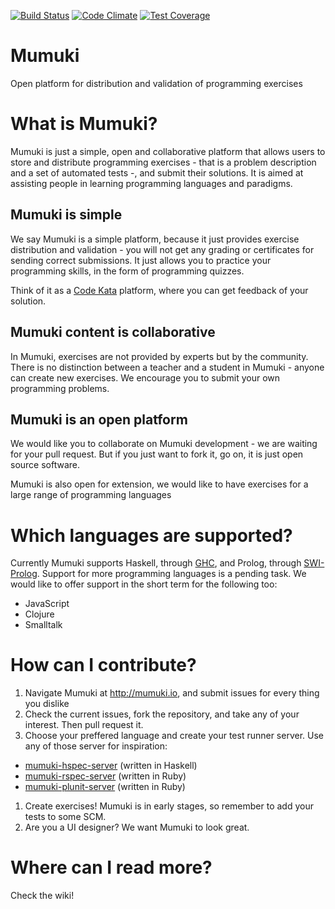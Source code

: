 [![Build Status](https://travis-ci.org/uqbar-project/mumuki-platform.svg?branch=master)](https://travis-ci.org/uqbar-project/mumuki-platform)
[![Code Climate](https://codeclimate.com/github/uqbar-project/mumuki-platform/badges/gpa.svg)](https://codeclimate.com/github/uqbar-project/mumuki-platform)
[![Test Coverage](https://codeclimate.com/github/uqbar-project/mumuki-platform/badges/coverage.svg)](https://codeclimate.com/github/uqbar-project/mumuki-platform)

Mumuki
======

Open platform for distribution and validation of programming exercises

# What is Mumuki?

Mumuki is just a simple, open and collaborative platform that allows users to store and distribute programming exercises - that is a problem description and a set of automated tests -, and submit their solutions. It is aimed at assisting people in learning programming languages and paradigms.

## Mumuki is simple

We say Mumuki is a simple platform, because it just provides exercise distribution and validation - you will not get any grading or certificates for sending correct submissions. It just allows you to practice your programming skills, in the form of programming quizzes.

Think of it as a [Code Kata](http://codekata.com/) platform, where you can get feedback of your solution. 

## Mumuki content is collaborative

In Mumuki, exercises are not provided by experts but by the community. There is no distinction between a teacher and a student in Mumuki - anyone can create new exercises. We encourage you to submit your own programming problems.

## Mumuki is an open platform 

We would like you to collaborate on Mumuki development - we are waiting for your pull request. But if you just want to fork it, go on, it is just open source software. 

Mumuki is also open for extension, we would like to have exercises for a large range of programming languages

# Which languages are supported?

Currently Mumuki supports Haskell, through [GHC](https://www.haskell.org/ghc/), and Prolog,
through [SWI-Prolog](http://www.swi-prolog.org/). Support for more programming languages is a pending task. We would like to offer support in the short term for the following too: 
 * JavaScript
 * Clojure
 * Smalltalk
 
# How can I contribute?

1. Navigate Mumuki at http://mumuki.io, and submit issues for every thing you dislike
1. Check the current issues, fork the repository, and take any of your interest. Then pull request it.
1. Choose your preffered language and create your test runner server. Use any of those server for inspiration:
  * [mumuki-hspec-server](https://github.com/uqbar-project/mumuki-hspec-server) (written in Haskell)
  * [mumuki-rspec-server](https://github.com/aguspina/mumuki-rspec-server)  (written in Ruby)
  * [mumuki-plunit-server](https://github.com/uqbar-project/mumuki-plunit-server)  (written in Ruby)
1. Create exercises! Mumuki is in early stages, so remember to add your tests to some SCM. 
1. Are you a UI designer? We want Mumuki to look great. 

# Where can I read more?

Check the wiki!
